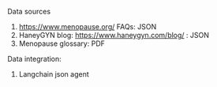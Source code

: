 Data sources
1. https://www.menopause.org/  FAQs: JSON
2. HaneyGYN blog: https://www.haneygyn.com/blog/  : JSON
3. Menopause glossary: PDF

Data integration:
1. Langchain json agent


